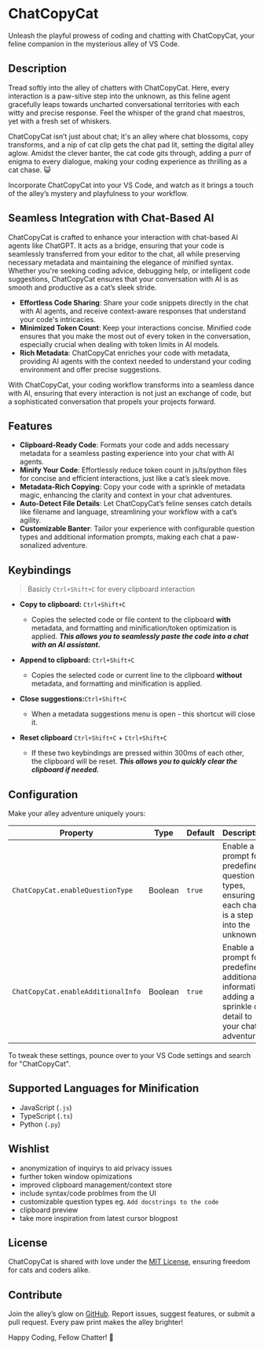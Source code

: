 # ChatCopyCat

Unleash the playful prowess of coding and chatting with ChatCopyCat, your feline companion in the mysterious alley of VS Code.

## Description

Tread softly into the alley of chatters with ChatCopyCat. Here, every interaction is a paw-sitive step into the unknown, as this feline agent gracefully leaps towards uncharted conversational territories with each witty and precise response. Feel the whisper of the grand chat maestros, yet with a fresh set of whiskers.

ChatCopyCat isn’t just about chat; it's an alley where chat blossoms, copy transforms, and a nip of cat clip gets the chat pad lit, setting the digital alley aglow. Amidst the clever banter, the cat code gits through, adding a purr of enigma to every dialogue, making your coding experience as thrilling as a cat chase. 😺

Incorporate ChatCopyCat into your VS Code, and watch as it brings a touch of the alley’s mystery and playfulness to your workflow.

## Seamless Integration with Chat-Based AI

ChatCopyCat is crafted to enhance your interaction with chat-based AI agents like ChatGPT. It acts as a bridge, ensuring that your code is seamlessly transferred from your editor to the chat, all while preserving necessary metadata and maintaining the elegance of minified syntax. Whether you're seeking coding advice, debugging help, or intelligent code suggestions, ChatCopyCat ensures that your conversation with AI is as smooth and productive as a cat’s sleek stride.

- **Effortless Code Sharing**: Share your code snippets directly in the chat with AI agents, and receive context-aware responses that understand your code's intricacies.
- **Minimized Token Count**: Keep your interactions concise. Minified code ensures that you make the most out of every token in the conversation, especially crucial when dealing with token limits in AI models.
- **Rich Metadata**: ChatCopyCat enriches your code with metadata, providing AI agents with the context needed to understand your coding environment and offer precise suggestions.

With ChatCopyCat, your coding workflow transforms into a seamless dance with AI, ensuring that every interaction is not just an exchange of code, but a sophisticated conversation that propels your projects forward.

## Features
- **Clipboard-Ready Code**: Formats your code and adds necessary metadata for a seamless pasting experience into your chat with AI agents.
- **Minify Your Code**: Effortlessly reduce token count in js/ts/python files for concise and efficient interactions, just like a cat’s sleek move.
- **Metadata-Rich Copying**: Copy your code with a sprinkle of metadata magic, enhancing the clarity and context in your chat adventures.
- **Auto-Detect File Details**: Let ChatCopyCat’s feline senses catch details like filename and language, streamlining your workflow with a cat’s agility.
- **Customizable Banter**: Tailor your experience with configurable question types and additional information prompts, making each chat a paw-sonalized adventure.

## Keybindings
> Basicly `Ctrl+Shift+C` for every clipboard interaction
- **Copy to clipboard:** `Ctrl+Shift+C`
  - Copies the selected code or file content to the clipboard **with** metadata, and formatting and minification/token optimization is applied. ***This allows you to seamlessly paste the code into a chat with an AI assistant.***

- **Append to clipboard:** `Ctrl+Shift+C`
  - Copies the selected code or current line to the clipboard **without** metadata, and formatting and minification is applied.

- **Close suggestions:**`Ctrl+Shift+C`
  - When a metadata suggestions menu is open - this shortcut will close it.

- **Reset clipboard** `Ctrl+Shift+C` + `Ctrl+Shift+C`
  - If these two keybindings are pressed within 300ms of each other, the clipboard will be reset. ***This allows you to quickly clear the clipboard if needed.***



## Configuration

Make your alley adventure uniquely yours:

| Property                             | Type    | Default | Description                                              |
|--------------------------------------|---------|---------|----------------------------------------------------------|
| `ChatCopyCat.enableQuestionType`     | Boolean | `true`  | Enable a prompt for predefined question types, ensuring each chat is a step into the unknown. |
| `ChatCopyCat.enableAdditionalInfo`   | Boolean | `true`  | Enable a prompt for predefined additional information, adding a sprinkle of detail to your chat adventures. |

To tweak these settings, pounce over to your VS Code settings and search for "ChatCopyCat".

## Supported Languages for Minification

- JavaScript (`.js`)
- TypeScript (`.ts`)
- Python (`.py`)

## Wishlist
- anonymization of inquirys to aid privacy issues
- further token window opimizations
- improved clipboard management/context store
- include syntax/code problmes from the UI
- customizable question types eg. `Add docstrings to the code`
- clipboard preview
- take more inspiration from latest cursor blogpost

## License

ChatCopyCat is shared with love under the [MIT License](LICENSE.md), ensuring freedom for cats and coders alike.

## Contribute

Join the alley’s glow on [GitHub](https://github.com/jstenmark/ChatCopyCat). Report issues, suggest features, or submit a pull request. Every paw print makes the alley brighter!

Happy Coding, Fellow Chatter! 🐾
